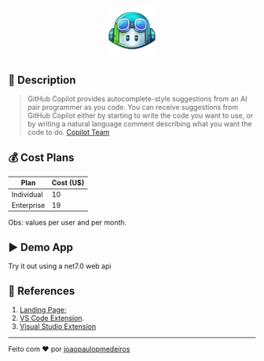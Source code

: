 <h1 align="center">
  <img alt="Github Copilot" width="100" title="Github Copilot" src="./docs/github-copilot-logo.png" />
</h1>

## 📘 Description

> GitHub Copilot provides autocomplete-style suggestions from an AI pair programmer as you code. You can receive suggestions from GitHub Copilot either by starting to write the code you want to use, or by writing a natural language comment describing what you want the code to do.
[Copilot Team](https://marketplace.visualstudio.com/items?itemName=GitHub.copilot)

## 💰 Cost Plans

| Plan    | Cost (U$) |
| -------- | ------- |
| Individual  | 10    |
| Enterprise | 19     |

Obs: values per user and per month.

## ▶️ Demo App
Try it out using a net7.0 web api

## 🔗 References
1.  [Landing Page](https://github.com/features/copilot);
2.  [VS Code Extension](https://marketplace.visualstudio.com/items?itemName=GitHub.copilot).
3. [Visual Studio Extension](https://marketplace.visualstudio.com/items?itemName=GitHub.copilotvs)
---

Feito com ♥ por [joaopaulopmedeiros](https://github.com/joaopaulopmedeiros)